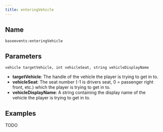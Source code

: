 ```yaml
---
title: enteringVehicle
---
```


Name
----------
```
baseevents:enteringVehicle
```

Parameters
----------

```
vehicle targetVehicle, int vehicleSeat, string vehicleDisplayName
```

- **targetVehicle**: The handle of the vehicle the player is trying to get in to.
- **vehicleSeat**: The seat number (-1 is drivers seat, 0 = passenger right front, etc.) which the player is trying to get in to.
- **vehicleDisplayName**: A string containing the display name of the vehicle the player is trying to get in to.


Examples
--------

TODO
